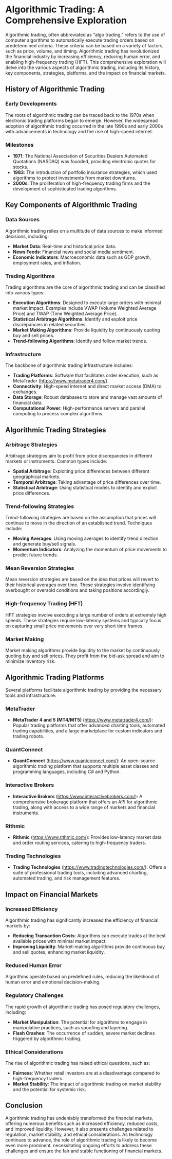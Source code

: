 # Algorithmic Trading: A Comprehensive Exploration

Algorithmic trading, often abbreviated as "algo trading," refers to the use of computer algorithms to automatically execute trading orders based on predetermined criteria. These criteria can be based on a variety of factors, such as price, volume, and timing. Algorithmic trading has revolutionized the financial industry by increasing efficiency, reducing human error, and enabling high-frequency trading (HFT). This comprehensive exploration will delve into the various aspects of algorithmic trading, including its history, key components, strategies, platforms, and the impact on financial markets.

## History of Algorithmic Trading

### Early Developments
The roots of algorithmic trading can be traced back to the 1970s when electronic trading platforms began to emerge. However, the widespread adoption of algorithmic trading occurred in the late 1990s and early 2000s with advancements in technology and the rise of high-speed internet.

### Milestones
- **1971**: The National Association of Securities Dealers Automated Quotations (NASDAQ) was founded, providing electronic quotes for stocks.
- **1983**: The introduction of portfolio insurance strategies, which used algorithms to protect investments from market downturns.
- **2000s**: The proliferation of high-frequency trading firms and the development of sophisticated trading algorithms.

## Key Components of Algorithmic Trading

### Data Sources
Algorithmic trading relies on a multitude of data sources to make informed decisions, including:
- **Market Data**: Real-time and historical price data.
- **News Feeds**: Financial news and social media sentiment.
- **Economic Indicators**: Macroeconomic data such as GDP growth, employment rates, and inflation.

### Trading Algorithms
Trading algorithms are the core of algorithmic trading and can be classified into various types:
- **Execution Algorithms**: Designed to execute large orders with minimal market impact. Examples include VWAP (Volume Weighted Average Price) and TWAP (Time Weighted Average Price).
- **Statistical Arbitrage Algorithms**: Identify and exploit price discrepancies in related securities.
- **Market Making Algorithms**: Provide liquidity by continuously quoting buy and sell prices.
- **Trend-following Algorithms**: Identify and follow market trends.

### Infrastructure
The backbone of algorithmic trading infrastructure includes:
- **Trading Platforms**: Software that facilitates order execution, such as MetaTrader (https://www.metatrader4.com/).
- **Connectivity**: High-speed internet and direct market access (DMA) to exchanges.
- **Data Storage**: Robust databases to store and manage vast amounts of financial data.
- **Computational Power**: High-performance servers and parallel computing to process complex algorithms.

## Algorithmic Trading Strategies

### Arbitrage Strategies
Arbitrage strategies aim to profit from price discrepancies in different markets or instruments. Common types include:
- **Spatial Arbitrage**: Exploiting price differences between different geographical markets.
- **Temporal Arbitrage**: Taking advantage of price differences over time.
- **Statistical Arbitrage**: Using statistical models to identify and exploit price differences.

### Trend-following Strategies
Trend-following strategies are based on the assumption that prices will continue to move in the direction of an established trend. Techniques include:
- **Moving Averages**: Using moving averages to identify trend direction and generate buy/sell signals.
- **Momentum Indicators**: Analyzing the momentum of price movements to predict future trends.

### Mean Reversion Strategies
Mean reversion strategies are based on the idea that prices will revert to their historical averages over time. These strategies involve identifying overbought or oversold conditions and taking positions accordingly.

### High-frequency Trading (HFT)
HFT strategies involve executing a large number of orders at extremely high speeds. These strategies require low-latency systems and typically focus on capturing small price movements over very short time frames.

### Market Making
Market making algorithms provide liquidity to the market by continuously quoting buy and sell prices. They profit from the bid-ask spread and aim to minimize inventory risk.

## Algorithmic Trading Platforms

Several platforms facilitate algorithmic trading by providing the necessary tools and infrastructure:

### MetaTrader
- **MetaTrader 4 and 5 (MT4/MT5)** (https://www.metatrader4.com/): Popular trading platforms that offer advanced charting tools, automated trading capabilities, and a large marketplace for custom indicators and trading robots.

### QuantConnect
- **QuantConnect** (https://www.quantconnect.com/): An open-source algorithmic trading platform that supports multiple asset classes and programming languages, including C# and Python.

### Interactive Brokers
- **Interactive Brokers** (https://www.interactivebrokers.com/): A comprehensive brokerage platform that offers an API for algorithmic trading, along with access to a wide range of markets and financial instruments.

### Rithmic
- **Rithmic** (https://www.rithmic.com/): Provides low-latency market data and order routing services, catering to high-frequency traders.

### Trading Technologies
- **Trading Technologies** (https://www.tradingtechnologies.com/): Offers a suite of professional trading tools, including advanced charting, automated trading, and risk management features.

## Impact on Financial Markets

### Increased Efficiency
Algorithmic trading has significantly increased the efficiency of financial markets by:
- **Reducing Transaction Costs**: Algorithms can execute trades at the best available prices with minimal market impact.
- **Improving Liquidity**: Market-making algorithms provide continuous buy and sell quotes, enhancing market liquidity.

### Reduced Human Error
Algorithms operate based on predefined rules, reducing the likelihood of human error and emotional decision-making.

### Regulatory Challenges
The rapid growth of algorithmic trading has posed regulatory challenges, including:
- **Market Manipulation**: The potential for algorithms to engage in manipulative practices, such as spoofing and layering.
- **Flash Crashes**: The occurrence of sudden, severe market declines triggered by algorithmic trading.

### Ethical Considerations
The rise of algorithmic trading has raised ethical questions, such as:
- **Fairness**: Whether retail investors are at a disadvantage compared to high-frequency traders.
- **Market Stability**: The impact of algorithmic trading on market stability and the potential for systemic risk.

## Conclusion

Algorithmic trading has undeniably transformed the financial markets, offering numerous benefits such as increased efficiency, reduced costs, and improved liquidity. However, it also presents challenges related to regulation, market stability, and ethical considerations. As technology continues to advance, the role of algorithmic trading is likely to become even more prominent, necessitating ongoing efforts to address these challenges and ensure the fair and stable functioning of financial markets.